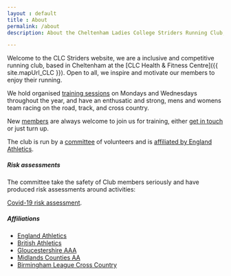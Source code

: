 ```yaml
---
layout : default
title : About
permalink: /about
description: About the Cheltenham Ladies College Striders Running Club, founded in 2008.

---
```


Welcome to the CLC Striders website, we are a inclusive and competitive running club, based in Cheltenham at the [CLC Health & Fitness Centre]({{ site.mapUrl_CLC }}). Open to all, we inspire and motivate our members to enjoy their running.

We hold organised [training sessions](/training) on Mondays and Wednesdays throughout the year, and have an enthusatic and strong, mens and womens team racing on the road, track, and cross country.

New [members](/membership) are always welcome to join us for training, either [get in touch](/contact) or just turn up.

The club is run by a [committee](/committee) of volunteers and is [affiliated by England Athletics](/images/2020/07//Affiliation-certificate-2020-21.jpg).

##### Risk assessments

The committee take the safety of Club members seriously and have produced risk assessments around activities:

[Covid-19 risk assessment](/assets/Covid-19-risk-assessment.pdf).

##### Affiliations

- [England Athletics](https://www.englandathletics.org/)
- [British Athletics](https://www.britishathletics.org.uk/)
- [Gloucestershire AAA](https://www.glosaaa.org.uk/)
- [Midlands Counties AA](https://www.midlandathletics.org.uk/)
- [Birmingham League Cross Country](https://www.birminghamccleague.co.uk/)
